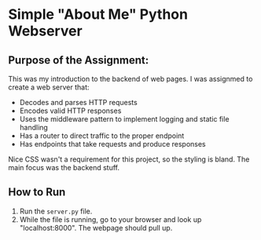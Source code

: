 # Simple "About Me" Python Webserver

## Purpose of the Assignment: 
This was my introduction to the backend of web pages. I was assignmed to create a web server that:
  * Decodes and parses HTTP requests
  * Encodes valid HTTP responses
  * Uses the middleware pattern to implement logging and static file handling
  * Has a router to direct traffic to the proper endpoint
  * Has endpoints that take requests and produce responses

Nice CSS wasn't a requirement for this project, so the styling is bland. The main focus was the backend stuff.

## How to Run
1. Run the `server.py` file.
2. While the file is running, go to your browser and look up "localhost:8000". The webpage should pull up.
